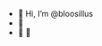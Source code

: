 - 👋 Hi, I’m @bloosillus
- 👀
- 🌱 🐢


<!---
Bloosillus/Bloosillus is a ✨ special ✨ repository because its `README.md` (this file) appears on your GitHub profile.
You can click the Preview link to take a look at your changes.
--->
